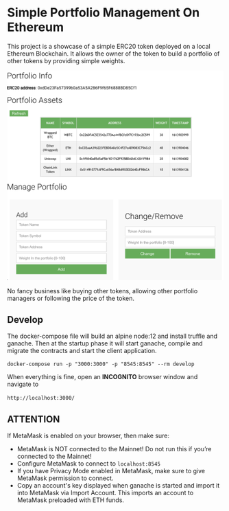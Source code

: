 # Simple Portfolio Management On Ethereum

This project is a showcase of a simple ERC20 token deployed on a local Ethereum Blockchain. It allows the owner of the token to build a portfolio of other tokens by providing simple weights.

![png](portfolio-token.png)

No fancy business like buying other tokens, allowing other portfolio managers or following the price of the token.

## Develop

The docker-compose file will build an alpine node:12 and install truffle and ganache.
Then at the startup phase it will start ganache, compile and migrate the contracts and
start the client application.

```
docker-compose run -p "3000:3000" -p "8545:8545" --rm develop
```

When everything is fine, open an **INCOGNITO** browser window and navigate to

`http://localhost:3000/`


## ATTENTION

If MetaMask is enabled on your browser, then make sure:

* MetaMask is NOT connected to the Mainnet! Do not run this if you’re connected to the Mainnet!
* Configure MetaMask to connect to `localhost:8545`
* If you have Privacy Mode enabled in MetaMask, make sure to give MetaMask permission to connect.
* Copy an account's key displayed when ganache is started and import it into MetaMask via Import Account. This imports an account to MetaMask preloaded with ETH funds.
